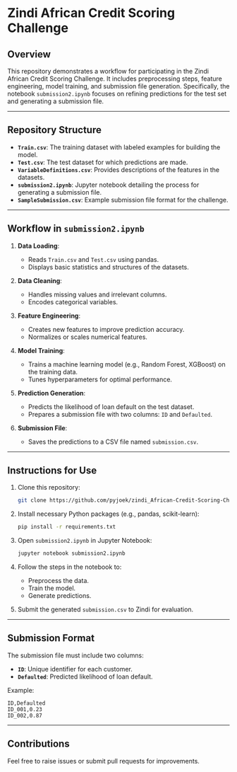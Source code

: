 # Zindi African Credit Scoring Challenge

## Overview
This repository demonstrates a workflow for participating in the Zindi African Credit Scoring Challenge. It includes preprocessing steps, feature engineering, model training, and submission file generation. Specifically, the notebook `submission2.ipynb` focuses on refining predictions for the test set and generating a submission file.

---

## Repository Structure

- **`Train.csv`**: The training dataset with labeled examples for building the model.
- **`Test.csv`**: The test dataset for which predictions are made.
- **`VariableDefinitions.csv`**: Provides descriptions of the features in the datasets.
- **`submission2.ipynb`**: Jupyter notebook detailing the process for generating a submission file.
- **`SampleSubmission.csv`**: Example submission file format for the challenge.

---

## Workflow in `submission2.ipynb`

1. **Data Loading**:
   - Reads `Train.csv` and `Test.csv` using pandas.
   - Displays basic statistics and structures of the datasets.

2. **Data Cleaning**:
   - Handles missing values and irrelevant columns.
   - Encodes categorical variables.

3. **Feature Engineering**:
   - Creates new features to improve prediction accuracy.
   - Normalizes or scales numerical features.

4. **Model Training**:
   - Trains a machine learning model (e.g., Random Forest, XGBoost) on the training data.
   - Tunes hyperparameters for optimal performance.

5. **Prediction Generation**:
   - Predicts the likelihood of loan default on the test dataset.
   - Prepares a submission file with two columns: `ID` and `Defaulted`.

6. **Submission File**:
   - Saves the predictions to a CSV file named `submission.csv`.

---

## Instructions for Use

1. Clone this repository:
   ```bash
   git clone https://github.com/pyjoek/zindi_African-Credit-Scoring-Challenge___Demo.git
   ```

2. Install necessary Python packages (e.g., pandas, scikit-learn):
   ```bash
   pip install -r requirements.txt
   ```

3. Open `submission2.ipynb` in Jupyter Notebook:
   ```bash
   jupyter notebook submission2.ipynb
   ```

4. Follow the steps in the notebook to:
   - Preprocess the data.
   - Train the model.
   - Generate predictions.

5. Submit the generated `submission.csv` to Zindi for evaluation.

---

## Submission Format

The submission file must include two columns:
- **`ID`**: Unique identifier for each customer.
- **`Defaulted`**: Predicted likelihood of loan default.

Example:
```csv
ID,Defaulted
ID_001,0.23
ID_002,0.87
```

---

## Contributions
Feel free to raise issues or submit pull requests for improvements.

